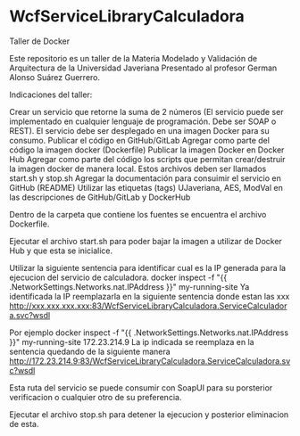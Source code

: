 # WcfServiceLibraryCalculadora
Taller de Docker

Este repositorio es un taller de la Materia Modelado y Validación de Arquitectura de la Universidad Javeriana
Presentado al profesor German Alonso Suárez Guerrero.

Indicaciones del taller:

Crear un servicio que retorne la suma de 2 números (El servicio puede ser implementado en cualquier lenguaje de programación. Debe ser SOAP o REST). El servicio debe ser desplegado en una imagen Docker para su consumo.
Publicar el código en GitHub/GitLab
Agregar como parte del código la imagen docker (Dockerfile)
Publicar la imagen Docker en Docker Hub
Agregar como parte del código los scripts que permitan crear/destruir la imagen docker de manera local. Estos archivos deben ser llamados start.sh y stop.sh
Agregar la documentación para consuimir el servicio en GitHub (README)
Utilizar las etiquetas (tags) UJaveriana, AES, ModVal en las descripciones de GitHub/GitLab y DockerHub

Dentro de la carpeta que contiene los fuentes se encuentra el archivo Dockerfile.

Ejecutar el archivo start.sh para poder bajar la imagen a utilizar de Docker Hub y que esta se inicialice.

Utilizar la siguiente sentencia para identificar cual es la IP generada para la ejecucion del servicio de calculadora.
docker inspect -f "{{ .NetworkSettings.Networks.nat.IPAddress }}" my-running-site
Ya identificada la IP reemplazarla en la siguiente sentencia donde estan las xxx
http://xxx.xxx.xxx.xxx:83/WcfServiceLibraryCalculadora.ServiceCalculadora.svc?wsdl

Por ejemplo
docker inspect -f "{{ .NetworkSettings.Networks.nat.IPAddress }}" my-running-site
172.23.214.9 
La ip indicada se reemplaza en la sentencia quedando de la siguiente manera
http://172.23.214.9:83/WcfServiceLibraryCalculadora.ServiceCalculadora.svc?wsdl

Esta ruta del servicio se puede consumir con SoapUI para su porsterior verificacion o cualquier otro de su preferencia.

Ejecutar el archivo stop.sh para detener la ejecucion y posterior eliminacion de esta.

